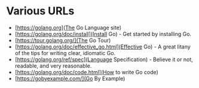 # Various URLs

* [https://golang.org](The Go Language site)
* [https://golang.org/doc/install](Install Go) - Get started by installing Go.
* [https://tour.golang.org/](The Go Tour)
* [https://golang.org/doc/effective_go.html](Effective Go) -  A great litany of the tips for writing clear, idiomatic Go. 
* [https://golang.org/ref/spec](Language Specification) - Believe it or not, readable, and very reasonable.
* [https://golang.org/doc/code.html](How to write Go code)
* [https://gobyexample.com/](Go By Example)
